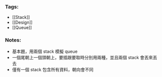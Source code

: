 ### Tags:
- [[Stack]]
- [[Design]]
- [[Queue]]
### Notes:
- 基本題，用兩個 stack 模擬 queue
- 一個尾朝上一個頭朝上，要插跟要取時分別用兩種，並且兩個 stack 會丟來丟去
- 僅有一個 stack 包含所有資料，朝向會不同


